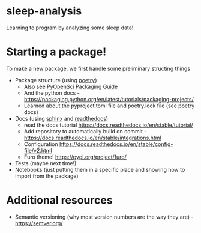 # sleep-analysis
Learning to program by analyzing some sleep data!


# Starting a package!

To make a new package, we first handle some preliminary structing things
- Package structure (using [poetry](https://python-poetry.org/))
  - Also see [PyOpenSci Packaging Guide](https://www.pyopensci.org/python-package-guide/)
  - And the python docs - https://packaging.python.org/en/latest/tutorials/packaging-projects/
  - Learned about the pyproject.toml file and poetry.lock file (see poetry docs)
- Docs (using [sphinx](https://www.sphinx-doc.org/en/master/) and [readthedocs](https://readthedocs.org/))
  - read the docs tutorial https://docs.readthedocs.io/en/stable/tutorial/
  - Add repository to automatically build on commit - https://docs.readthedocs.io/en/stable/integrations.html
  - Configuration https://docs.readthedocs.io/en/stable/config-file/v2.html
  - Furo theme! https://pypi.org/project/furo/
- Tests (maybe next time!)
- Notebooks (just putting them in a specific place and showing how to import from the package)

# Additional resources

- Semantic versioning (why most version numbers are the way they are) - https://semver.org/